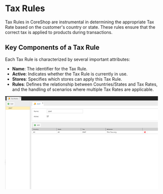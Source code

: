 # Tax Rules

Tax Rules in CoreShop are instrumental in determining the appropriate Tax Rate based on the customer's country or state. These rules ensure that the correct tax is applied to products during transactions.

## Key Components of a Tax Rule

Each Tax Rule is characterized by several important attributes:

- **Name**: The identifier for the Tax Rule.
- **Active**: Indicates whether the Tax Rule is currently in use.
- **Stores**: Specifies which stores can apply this Tax Rule.
- **Rules**: Defines the relationship between Countries/States and Tax Rates, and the handling of scenarios where multiple Tax Rates are applicable.

![Tax Rules](img/taxrules.png)

